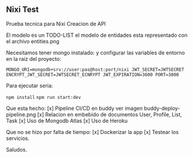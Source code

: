 ## Nixi Test
Prueba tecnica para Nixi Creacion de API

El modelo es un TODO-LIST el modelo de entidades esta representado con el archivo entities.png

Necesitamos tener mongo instalado: y configurar las variables de entorno en la raiz del proyecto:

`
MONGO_URI=mongodb+srv://user:pas@host:port/nixi
JWT_SECRET=JWTSECRET
ENCRYPT_JWT_SECRET=JWTSECRET_ECNRYPT
JWT_EXPIRATION=3600
PORT=3000
`

Para ejecutar seria:

`npm install`
`npm run start:dev`

Que esta hecho:
[x] Pipeline CI/CD en buddy ver imagen buddy-deploy-pipeline.png
[x] Relacion en embebido de documentos User, Profile, List, Task
[x] Uso de Mongodb Atlas
[x] Uso de Heroku

Que no se hizo por falta de tiempo:
[x] Dockerizar la app
[x] Testear los servicios.

Saludos.
